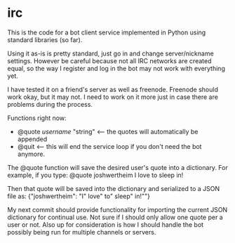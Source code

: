 irc
===

This is the code for a bot client service implemented in Python using standard libraries (so far).

Using it as-is is pretty standard, just go in and change server/nickname settings. However be careful because not all IRC networks are created equal, so the way I register and log in the bot may not work with everything yet.

I have tested it on a friend's server as well as freenode. Freenode should work okay, but it may not. I need to work on it more just in case there are problems during the process.

Functions right now:

* @quote *username* "string" <-- the quotes will automatically be appended
* @quit <-- this will end the service loop if you don't need the bot anymore.

The @quote function will save the desired user's quote into a dictionary. For example, if you type:
@quote joshwertheim I love to sleep in!

Then that quote will be saved into the dictionary and serialized to a JSON file as:
{"joshwertheim": "I\" love\" to\" sleep\" in!\""}

My next commit should provide functionality for importing the current JSON dictionary for continual use. Not sure if I should only allow one quote per a user or not. Also up for consideration is how I should handle the bot possibly being run for multiple channels or servers.
